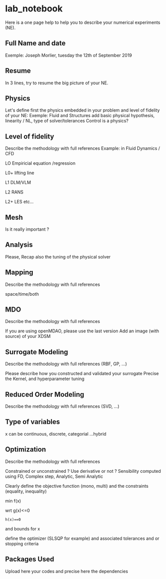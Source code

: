 # lab_notebook
Here is a one page help to help you to describe your numerical experiments (NE).


## Full Name and date
Exemple: Joseph Morlier, tuesday the 12th of September 2019

## Resume
In 3 lines, try to resume the big picture of your NE.

## Physics
Let's define first the physics embedded in your problem and  level of fidelity of your NE:
Exemple: Fluid and Structures
add basic physical hypothesis, linearity / NL, type of solver/tolerances
Control is a physics?

## Level of fidelity
Describe the methodology with full references
Example: in Fluid Dynamics / CFD

LO Empiricial equation /regression

L0+ lifting line

L1 DLM/VLM

L2 RANS 

L2+ LES etc...

## Mesh 
Is it really important ?

## Analysis
Please, Recap also the tuning of the physical solver

## Mapping
Describe the methodology with full references

space/time/both

## MDO
Describe the methodology with full references

If you are using openMDAO, please use the last version
Add an image (with source) of your XDSM

## Surrogate Modeling
Describe the methodology with full references (RBF, GP, ...)

Please describe how you constructed and validated your surrogate
Precise the Kernel, and hyperparameter tuning

## Reduced Order Modeling
Describe the methodology with full references (SVD, ...)

## Type of variables
x can be continuous, discrete, categorial ...hybrid

## Optimization
Describe the methodology with full references

Constrained or unconstrained ?
Use derivative or not ?
Sensibility computed using FD, Complex step, Analytic, Semi Analytic

Clearly define the objective function (mono, multi) and the constraints (equality, inequality)

min f(x)

wrt g(x)<=0

    h(x)==0
    
and bounds for x
    
define the optimizer (SLSQP for example) and associated tolerances and or stopping criteria

## Packages Used
Upload here your codes and precise here the dependencies
    
    







